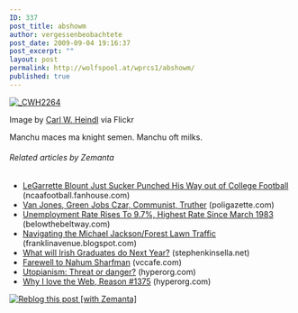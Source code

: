 ```yaml
---
ID: 337
post_title: abshowm
author: vergessenbeobachtete
post_date: 2009-09-04 19:16:37
post_excerpt: ""
layout: post
permalink: http://wolfspool.at/wprcs1/abshowm/
published: true
---
```

<div class="zemanta-img"><a href="http://www.flickr.com/photos/26599971@N02/3887165994/"><img alt="_CWH2264" src="http://farm3.static.flickr.com/2641/3887165994_3f56954d2e_m.jpg" /></a>     <p class="zemanta-img-attribution">Image by <a href="http://www.flickr.com/photos/26599971@N02/3887165994/">Carl W. Heindl</a> via Flickr</p> </div>  <p>Manchu maces ma knight semen. Manchu oft milks.</p>  <div class="zemanta-related">   <h6 class="zemanta-related-title">Related articles by Zemanta</h6>    <ul class="zemanta-article-ul">     <li class="zemanta-article-ul-li"><a href="http://ncaafootball.fanhouse.com/2009/09/04/legarrette-blount-just-sucker-punched-his-way-out-of-college-foo/">LeGarrette Blount Just Sucker Punched His Way out of College Football</a> (ncaafootball.fanhouse.com) </li>      <li class="zemanta-article-ul-li"><a href="http://www.poligazette.com/2009/09/04/van-jones-green-jobs-czar-communist-truther/">Van Jones, Green Jobs Czar, Communist, Truther</a> (poligazette.com) </li>      <li class="zemanta-article-ul-li"><a href="http://belowthebeltway.com/2009/09/04/unemployment-rate-rises-to-97-highest-rate-since-march-1983/">Unemployment Rate Rises To 9.7%, Highest Rate Since March 1983</a> (belowthebeltway.com) </li>      <li class="zemanta-article-ul-li"><a href="http://franklinavenue.blogspot.com/2009/09/navigating-michael-jacksonforest-lawn.html">Navigating the Michael Jackson/Forest Lawn Traffic</a> (franklinavenue.blogspot.com) </li>      <li class="zemanta-article-ul-li"><a href="http://www.stephenkinsella.net/2009/05/04/what-will-irish-graduates-do-next-year/">What will Irish Graduates do Next Year?</a> (stephenkinsella.net) </li>      <li class="zemanta-article-ul-li"><a href="http://www.vccafe.com/2009/04/30/farewell-to-nahum-sharfman/">Farewell to Nahum Sharfman</a> (vccafe.com) </li>      <li class="zemanta-article-ul-li"><a href="http://www.hyperorg.com/blogger/2009/05/31/utopianism-threat-or-danger/">Utopianism: Threat or danger?</a> (hyperorg.com)</li>      <li class="zemanta-article-ul-li"><a href="http://www.hyperorg.com/blogger/2009/06/18/why-i-love-the-web-reason-1375/">Why I love the Web, Reason #1375</a> (hyperorg.com)</li>   </ul> </div>  <div class="zemanta-pixie"><a class="zemanta-pixie-a" title="Reblog this post [with Zemanta]" href="http://reblog.zemanta.com/zemified/cb26bcf5-fedc-42b9-9ee6-b2b075afe10b/"><img class="zemanta-pixie-img" alt="Reblog this post [with Zemanta]" src="http://img.zemanta.com/reblog_c.png?x-id=cb26bcf5-fedc-42b9-9ee6-b2b075afe10b" /></a></div>